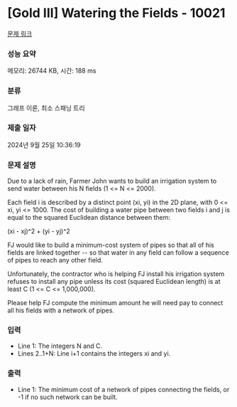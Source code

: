 # [Gold III] Watering the Fields - 10021 

[문제 링크](https://www.acmicpc.net/problem/10021) 

### 성능 요약

메모리: 26744 KB, 시간: 188 ms

### 분류

그래프 이론, 최소 스패닝 트리

### 제출 일자

2024년 9월 25일 10:36:19

### 문제 설명

<p>Due to a lack of rain, Farmer John wants to build an irrigation system to send water between his N fields (1 <= N <= 2000).</p><p>Each field i is described by a distinct point (xi, yi) in the 2D plane, with 0 <= xi, yi <= 1000.  The cost of building a water pipe between two fields i and j is equal to the squared Euclidean distance between them:</p><p>(xi - xj)^2 + (yi - yj)^2</p><p>FJ would like to build a minimum-cost system of pipes so that all of his fields are linked together -- so that water in any field can follow a sequence of pipes to reach any other field.</p><p>Unfortunately, the contractor who is helping FJ install his irrigation system refuses to install any pipe unless its cost (squared Euclidean length) is at least C (1 <= C <= 1,000,000).</p><p>Please help FJ compute the minimum amount he will need pay to connect all his fields with a network of pipes.</p>

### 입력 

 <ul><li>Line 1: The integers N and C.</li><li>Lines 2..1+N: Line i+1 contains the integers xi and yi.</li></ul>

### 출력 

 <ul><li>Line 1: The minimum cost of a network of pipes connecting the fields, or -1 if no such network can be built.</li></ul>

